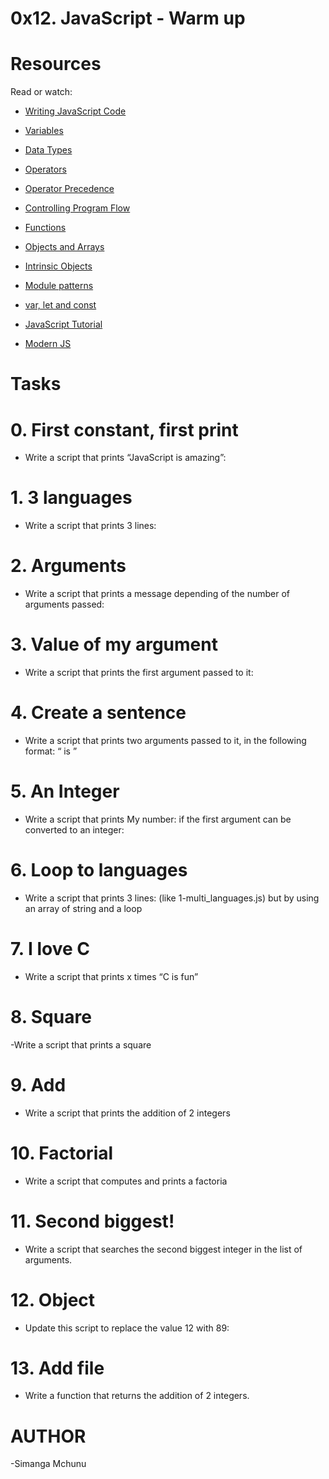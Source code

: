 # 0x12. JavaScript - Warm up

# Resources

Read or watch:

- [Writing JavaScript Code](https://intranet.alxswe.com/rltoken/3HLjEesLsmyWfRUWnxgUGg)

- [Variables](https://intranet.alxswe.com/rltoken/zgOWmcpVLZFEmFlmuwayyg)

- [Data Types](https://intranet.alxswe.com/rltoken/VPd6JWaLrwOBzjAeXNAEqg)

- [Operators](https://intranet.alxswe.com/rltoken/3HLjEesLsmyWfRUWnxgUGg)

- [Operator Precedence](https://intranet.alxswe.com/rltoken/PHtcJJk30gBNmlFQ9R4RVg)

- [Controlling Program Flow](https://intranet.alxswe.com/rltoken/tsreKcNh_KmTmLPHsfvJRw)

- [Functions](https://intranet.alxswe.com/rltoken/e3EfHIxICdIncGBwwIDbXQ)

- [Objects and Arrays](https://intranet.alxswe.com/rltoken/jg7IbvJpV2oLIKgqOAQH1g)

- [Intrinsic Objects](https://intranet.alxswe.com/rltoken/jg7IbvJpV2oLIKgqOAQH1g)

- [Module patterns](https://intranet.alxswe.com/rltoken/g-MgvO09Ur02RhM63gVyXw)

- [var, let and const](https://intranet.alxswe.com/rltoken/gJi61GeJTRX0g-M0Rx-0Iw)

- [JavaScript Tutorial](https://intranet.alxswe.com/rltoken/Y8hkOcy5jO22lQGyF6_NiA)

- [Modern JS](https://intranet.alxswe.com/rltoken/NZawtiBjWUpiojnrtVywNw)

# Tasks

# 0. First constant, first print
- Write a script that prints “JavaScript is amazing”:
# 1. 3 languages
- Write a script that prints 3 lines:
# 2. Arguments
- Write a script that prints a message depending of the number of arguments passed:
# 3. Value of my argument
- Write a script that prints the first argument passed to it:
# 4. Create a sentence
- Write a script that prints two arguments passed to it, in the following format: “ is ”
# 5. An Integer
- Write a script that prints My number: <first argument converted in integer> if the first argument can be converted to an integer:
# 6. Loop to languages
- Write a script that prints 3 lines: (like 1-multi_languages.js) but by using an array of string and a loop
# 7. I love C
- Write a script that prints x times “C is fun”
# 8. Square
-Write a script that prints a square
# 9. Add
- Write a script that prints the addition of 2 integers
# 10. Factorial
- Write a script that computes and prints a factoria
# 11. Second biggest!
- Write a script that searches the second biggest integer in the list of arguments.
# 12. Object
- Update this script to replace the value 12 with 89:
# 13. Add file
- Write a function that returns the addition of 2 integers.

# AUTHOR
-Simanga Mchunu
